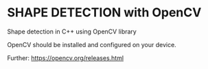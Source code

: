 # SHAPE DETECTION with OpenCV
Shape detection in C++ using OpenCV library

OpenCV should be installed and configured on your device.

Further: https://opencv.org/releases.html 

